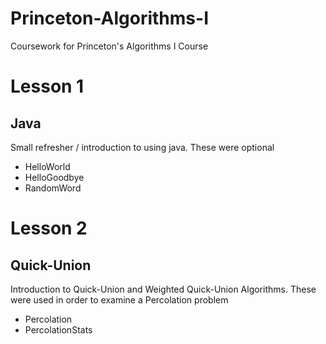 ﻿# Princeton-Algorithms-I

Coursework for Princeton's Algorithms I Course

# Lesson 1
## Java
Small refresher / introduction to using java. These were optional

- HelloWorld
- HelloGoodbye
- RandomWord

# Lesson 2
## Quick-Union
Introduction to Quick-Union and Weighted Quick-Union Algorithms. These were used in order to examine a Percolation problem

- Percolation
- PercolationStats

